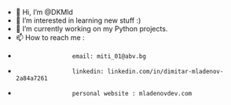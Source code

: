 - 👋 Hi, I’m @DKMld
- 👀 I’m interested in learning new stuff :)
- 🌱 I’m currently working on my Python projects.
- 📫 How to reach me : 
-                     email: miti_01@abv.bg
-                     linkedin: linkedin.com/in/dimitar-mladenov-2a84a7261
-                     personal website : mladenovdev.com

<!---
DKMld/DKMld is a ✨ special ✨ repository because its `README.md` (this file) appears on your GitHub profile.
You can click the Preview link to take a look at your changes.
--->
